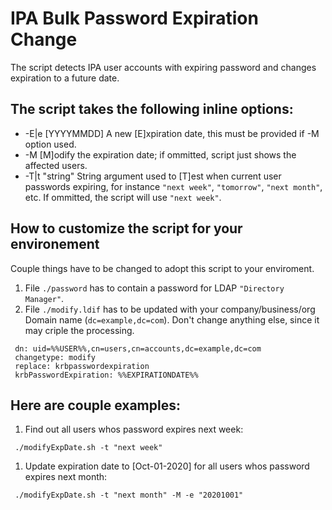 IPA Bulk Password Expiration Change
=========================

The script detects IPA user accounts with expiring password and changes expiration to a future date.

The script takes the following inline options: 
--------------------

* -E|e [YYYYMMDD]   A new [E]xpiration date, this must be provided if -M option used.   
* -M                [M]odify the expiration date; if ommitted, script just shows the affected users.
* -T|t "string"     String argument used to [T]est when current user passwords expiring, for instance `"next week"`, `"tomorrow"`, `"next month"`, etc. If ommitted, the script will use `"next week"`.                                                               

How to customize the script for your environement
--------------------

Couple things have to be changed to adopt this script to your enviroment. 

1. File `./password` has to contain a password for LDAP `"Directory Manager"`. 
1. File `./modify.ldif` has to be updated with your company/business/org Domain name (`dc=example,dc=com`). Don't change anything else, since it may criple the processing.
 
``` shell
 dn: uid=%%USER%%,cn=users,cn=accounts,dc=example,dc=com
 changetype: modify
 replace: krbpasswordexpiration
 krbPasswordExpiration: %%EXPIRATIONDATE%%
```

Here are couple examples:
--------------  
  
1.  Find out all users whos password expires next week: 
``` shell 
 ./modifyExpDate.sh -t "next week"
```  
1. Update expiration date to [Oct-01-2020] for all users whos password expires next month:
``` shell
 ./modifyExpDate.sh -t "next month" -M -e "20201001" 
```   
   
   
